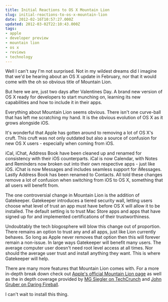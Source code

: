 ```yaml
---
title: Initial Reactions to OS X Mountain Lion
slug: initial-reactions-to-os-x-mountain-lion
date: 2012-02-16T10:57:27.000Z
updated: 2012-03-02T22:10:43.000Z
tags:
- apple
- developer preview
- mountain lion
- os x
- reviews
- technology
---
```


Well I can't say I'm not surprised. Not in my wildest dreams did I imagine that we'd be hearing about an OS X update in February, nor that it would come with the oh so obvious title of Mountain Lion. 

But here we are, just two days after Valentines Day.  A brand new version of OS X ready for developers to start munching on, learning its new capabilities and how to include it in their apps. 

Everything about Mountain Lion seems obvious.  There isn't one curve-ball that has left me scratching my hand. It is the obvious evolution of OS X as it grows alongside iOS. 

It's wonderful that Apple has gotten around to removing a lot of OS X's cruft. This cruft was not only outdated but also a source of confusion for new OS X users - especially when coming from iOS. 
<!--more-->
iCal, iChat, Address Book have been cleaned up and renamed for consistency with their iOS counterparts. iCal is now Calendar, with Notes and Reminders now broken out into their own respective apps - just like iOS.  iChat is now Messages and includes seamless support for iMessages.  Lastly Address Book has been renamed to Contacts.  All told these changes remove a lot of confusion when switching from iOS to OS X, something that all users will benefit from. 

The one controversial change in Mountain Lion is the addition of Gatekeeper.  Gatekeeper introduces a tiered security wall, letting users choose what level of trust an app must have before OS X will allow it to be installed.  The default setting is to trust Mac Store apps and apps that have signed up for and implemented certifications of their trustworthiness.

Undoubtably the tech blogosphere will blow this change out of proportion. There remains an option to trust any and all apps, just like Lion currently behaves. So long as Apple never removes that option then this will forever remain a non-issue. In large ways Gatekeeper will benefit many users. The average computer user doesn't need root level access at all times.  Nor should the average user trust and install anything they want. This is where Gatekeeper will help.

There are many more features that Mountain Lion comes with.  For a more in-depth break down check out <a href="http://www.apple.com/macosx/mountain-lion/">Apple's official Mountain Lion page</a> as well as the in depth coverage provided by <a href="http://techcrunch.com/2012/02/16/os-x-mountain-lion/">MG Siegler on TechCrunch</a> and <a href="http://daringfireball.net/2012/02/mountain_lion">John Gruber on Daring Fireball</a>.

I can't wait to install this thing.
